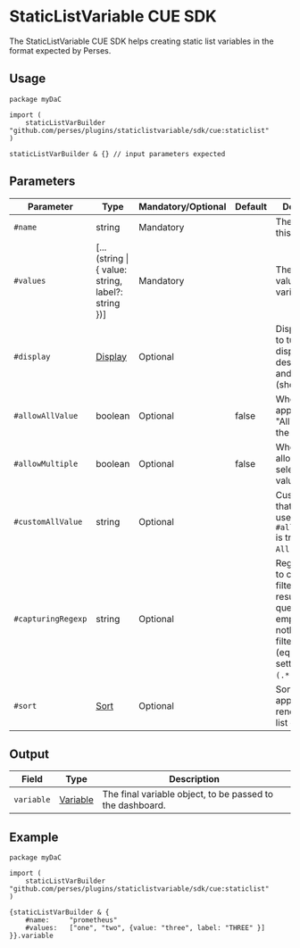 # StaticListVariable CUE SDK

The StaticListVariable CUE SDK helps creating static list variables in the format expected by Perses.

## Usage

```cue
package myDaC

import (
	staticListVarBuilder "github.com/perses/plugins/staticlistvariable/sdk/cue:staticlist"
)

staticListVarBuilder & {} // input parameters expected
```

## Parameters

| Parameter          | Type                                                                             | Mandatory/Optional | Default | Description                                                                                                                        |
|--------------------|----------------------------------------------------------------------------------|--------------------|---------|------------------------------------------------------------------------------------------------------------------------------------|
| `#name`            | string                                                                           | Mandatory          |         | The name of this variable.                                                                                                         |
| `#values`          | [...(string \| { value: string, label?: string })]                               | Mandatory          |         | The list of values of this variable.                                                                                               |
| `#display`         | [Display](https://perses.dev/perses/docs/api/variable/#display-specification)    | Optional           |         | Display object to tune the display name, description and visibility (show/hide).                                                   |
| `#allowAllValue`   | boolean                                                                          | Optional           | false   | Whether to append the "All" value to the list.                                                                                     |
| `#allowMultiple`   | boolean                                                                          | Optional           | false   | Whether to allow multi-selection of values.                                                                                        |
| `#customAllValue`  | string                                                                           | Optional           |         | Custom value that will be used if `#allowAllValue` is true and if `All` is selected.                                               |
| `#capturingRegexp` | string                                                                           | Optional           |         | Regexp used to catch and filter the results of the query. If empty, then nothing is filtered (equivalent of setting it to `(.*)`). |
| `#sort`            | [Sort](https://perses.dev/perses/docs/api/variable/#list-variable-specification) | Optional           |         | Sort method to apply when rendering the list of values.                                                                            |

## Output

| Field      | Type                                                                            | Description                                               |
|------------|---------------------------------------------------------------------------------|-----------------------------------------------------------|
| `variable` | [Variable](https://perses.dev/perses/docs/api/variable/#variable-specification) | The final variable object, to be passed to the dashboard. |

## Example

```cue
package myDaC

import (
	staticListVarBuilder "github.com/perses/plugins/staticlistvariable/sdk/cue:staticlist"
)

{staticListVarBuilder & {
	#name:     "prometheus"
	#values:   ["one", "two", {value: "three", label: "THREE" }]
}}.variable
```
